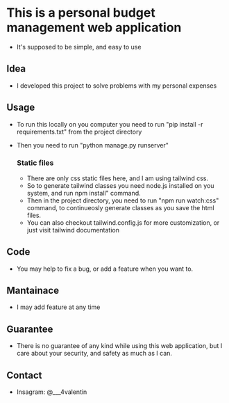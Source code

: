 # This is a personal budget management web application

 - It's supposed to be simple, and easy to use

## Idea
 - I developed this project to solve problems with my personal expenses

## Usage
 - To run this locally on you computer you need to run "pip install -r requirements.txt" from the project directory
 - Then you need to run "python manage.py runserver"

    ### Static files
    - There are only css static files here, and I am using tailwind css.
    - So to generate tailwind classes you need node.js installed on you system, and run npm install" command.
    - Then in the project directory, you need to run "npm run watch:css" command, to continueosly generate classes as you save the html files.
    - You can also checkout tailwind.config.js for more customization, or just visit tailwind documentation

## Code
 - You may help to fix a bug, or add a feature when you want to.

## Mantainace 
 - I may add feature at any time

## Guarantee
 - There is no guarantee of any kind while using this web application, but I care about your security, and safety as much as I can.

## Contact
 - Insagram: @___4valentin